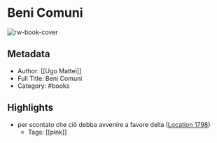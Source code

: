 # Beni Comuni

![rw-book-cover](https://m.media-amazon.com/images/I/A1nVzvM+ACL._SY160.jpg)

## Metadata
- Author: [[Ugo Mattei]]
- Full Title: Beni Comuni
- Category: #books

## Highlights
- per scontato che ciò debba avvenire a favore della ([Location 1798](https://readwise.io/to_kindle?action=open&asin=B008H2Z17A&location=1798))
    - Tags: [[pink]] 
